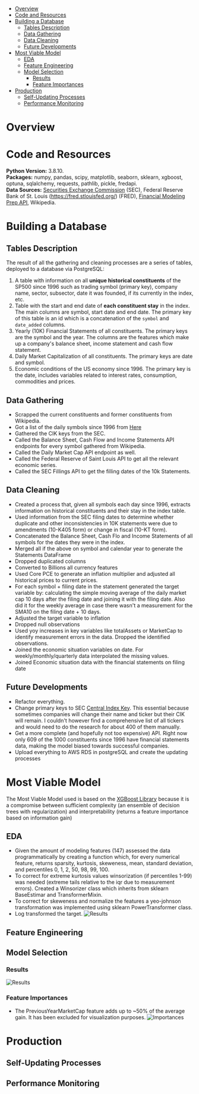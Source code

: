 - [Overview](#overview)
- [Code and Resources](#code-and-resources)
- [Building a Database](#building-a-database)
  - [Tables Description](#tables-description)
  - [Data Gathering](#data-gathering)
  - [Data Cleaning](#data-cleaning)
  - [Future Developments](#future-developments)
- [Most Viable Model](#most-viable-model)
  - [EDA](#eda)
  - [Feature Engineering](#feature-engineering)
  - [Model Selection](#model-selection)
    - [Results](#results)
    - [Feature Importances](#feature-importances)
- [Production](#production)
  - [Self-Updating Processes](#self-updating-processes)
  - [Performance Monitoring](#performance-monitoring)
# Overview
# Code and Resources
**Python Version:** 3.8.10.  
**Packages:** numpy, pandas, scipy, matplotlib, seaborn, sklearn, xgboost, optuna, sqlalchemy, requests, pathlib, pickle, fredapi.  
**Data Sources:** [Securities Exchange Commission](https://www.sec.gov/edgar/searchedgar/companysearch.html) (SEC), Federal Reserve Bank of St. Louis (https://fred.stlouisfed.org/) (FRED), [Financial Modeling Prep API](https://site.financialmodelingprep.com/developer/docs/), Wikipedia.  
# Building a Database
## Tables Description
The result of all the gathering and cleaning processes are a series of tables, deployed to a database via PostgreSQL:
1. A table with information on all **unique historical constituents** of the SP500 since 1996 such as trading symbol (primary key), company name, sector, subsector, date it was founded, if its currently in the index, etc.
2. Table with the start and end date of **each constituent stay** in the index. The main columns are symbol, start date and end date. The primary key of this table is an id which is a concatenation of the `symbol` and `date_added` columns.
3. Yearly (10K) Financial Statements of all constituents. The primary keys are the symbol and the year. The columns are the features which make up a company's balance sheet, income statement and cash flow statement.
4. Daily Market Capitalization of all constituents. The primary keys are date and symbol.
5. Economic conditions of the US economy since 1996. The primary key is the date, includes variables related to interest rates, consumption, commodities and prices.
## Data Gathering
- Scrapped the current constituents and former constituents from Wikipedia.
- Got a list of the daily symbols since 1996 from [Here](https://www.followingthetrend.com/trading-evolved/)
- Gathered the CIK keys from the SEC.
- Called the Balance Sheet, Cash Flow and Income Statements API endpoints for every symbol gathered from Wikipedia.
- Called the Daily Market Cap API endpoint as well.
- Called the Federal Reserve of Saint Louis API to get all the relevant economic series.
- Called the SEC Fillings API to get the filling dates of the 10k Statements.
## Data Cleaning
- Created a process that, given all symbols each day since 1996, extracts information on historical constituents and their stay in the index table.
- Used information from the SEC filing dates to determine whether duplicate and other inconsistencies in 10K statements were due to amendments (10-K405 form) or change in fiscal (10-KT form).
- Concatenated the Balance Sheet, Cash Flo and Income Statements of all symbols for the dates they were in the index.
- Merged all if the above on symbol and calendar year to generate the Statements DataFrame
- Dropped duplicated columns
- Converted to Billions all currency features
- Used Core PCE to generate an inflation multiplier and adjusted all historical prices to current prices.
- For each symbol + filing date in the statement generated the target variable by: calculating the simple moving average of the daily market cap 10 days after the filing date and joining it with the filing date. Also did it for the weekly average in case there wasn't a measurement for the SMA10 on the filing date + 10 days.
- Adjusted the target variable to inflation
- Dropped null observations
- Used yoy increases in key variables like totalAssets or MarketCap to identify measurement errors in the data. Dropped the identified observations.
- Joined the economic situation variables on date. For weekly/monthly/quarterly data interpolated the missing values.
- Joined Economic situation data with the financial statements on filing date
## Future Developments
- Refactor everything.
- Change primary keys to SEC [Central Index Key](https://en.wikipedia.org/wiki/Central_Index_Key). This essential because sometimes companies will change their name and ticker but their CIK will remain. I couldn't however find a comprehensive list of all tickers and would need to do the research for about 400 of them manually.
- Get a more complete (and hopefully not too expensive) API. Right now only 609 of the 1000 constituents since 1996 have financial statements data, making the model biased towards successful companies.
- Upload everything to AWS RDS in postgreSQL and create the updating processes
# Most Viable Model
The Most Viable Model used is based on the [XGBoost Library](https://xgboost.ai) because it is a compromise between sufficient complexity (an ensemble of decision trees with regularization) and interpretability (returns a feature importance based on information gain)
## EDA
- Given the amount of modeling features (147) assessed the data programmatically by creating a function which, for every numerical feature, returns sparsity, kurtosis, skeweness, mean, standard deviation, and percentiles 0, 1, 2, 50, 98, 99, 100.
- To correct for extreme kurtosis values winsorization (if percentiles 1-99) was needed (extreme tails relative to the iqr due to measurement errors). Created a Winsorizer class which inherits from sklearn BaseEstimar and TransformerMixin.
- To correct for skeweness and normalize the features a yeo-johnson transformation was implemented using sklearn PowerTransformer class.
- Log transformed the target.
![Results](https://github.com/FranciscoPala/SP500_constituents_market_cap_estimator/blob/master/readme_figures/xgb_zoomed.jpg)
## Feature Engineering
## Model Selection
### Results
![Results](https://github.com/FranciscoPala/SP500_constituents_market_cap_estimator/blob/master/readme_figures/xgb_zoomed.jpg)
### Feature Importances
- The PreviousYearMarketCap feature adds up to ~50% of the average gain. It has been excluded for visualization purposes.
![Importances](https://github.com/FranciscoPala/SP500_constituents_market_cap_estimator/blob/master/readme_figures/importances_no_mcap.jpg)
# Production
## Self-Updating Processes
## Performance Monitoring